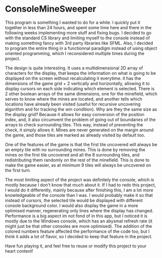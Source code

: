 # ConsoleMineSweeper

This program is something I wanted to do for a while. I quickly put it together in less than 24 hours, and spent some time here and there in the 
following weeks implementing more stuff and fixing bugs. I decided to go with the standard CS library and limiting myself to the console instead
of making something fancy with 3rd party libraries like SFML. Also, I decided to program the entire thing in a functionnal paradigm instead of using 
object oriented programming, which I reconsidered multiple times during the project.

The design is quite interesting. It uses a multidimensional 2D array of characters for the display, that keeps the information on what is going to 
be displayed on the screen without recalculating it everytime. it has the dimensions of the game grid + 2 vertically and horizontally, allowing it
to display cursors on each side indicating which element is selected. There is 2 other boolean arrays of the same dimensions, one for the minefield,
which serves to know where the mines are located, and another tells which locations have already been visited (useful for recursive uncovering 
algorithm and for tracking the win condition). Why are they the same size as the display grid? Because it allows for easy conversion of the position
index, and, it also circumvent the problem of going out of boundaries of the arrays to check surrounding tiles. This way, instead of preventing the
check, it simply allows it. Mines are never generated on the margin around the game, and those tiles are marked as already visited by default too.

One of the features of the game is that the first tile uncovered will always be an empty tile with no surrounding mines. This is done by removing the
mines on the first tile uncovered and all the 8 surrounding tiles, and redistributing them randomly on the rest of the minefield. This is done to make
the game easier, as at minimum 9 tiles will always be uncovered on the first turn.

The most limiting aspect of the project was definitely the console, which is mostly because I don't know that much about it. If I had to redo this
project, I would do it differently, mainly because after finishing this, I am a lot more knowledgeable of the console than I was. I would probably make
it so that instead of cursors, the selected tile would be displayed with different console background color. I would also display the game in a more optimised
manner, regenerating only lines where the display has changed. Performance is a big aspect im not fond of in this app, but I noticed it is mostly due to
the Windows console, which has an abysmal refresh rate (it might just be that other consoles are more optimised). The addition of the colored numbers feature
affected the performance of the code too, but I think it adds a lot of flavor, so I decided to keep that feature in the project.

Have fun playing it, and feel free to reuse or modify this project to your heart content!
